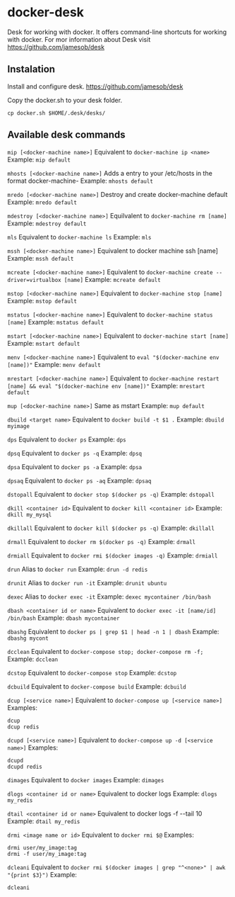 # docker-desk

Desk for working with docker. It offers command-line shortcuts for working with docker.
For mor information about Desk visit https://github.com/jamesob/desk

## Instalation
Install and configure desk. https://github.com/jamesob/desk

Copy the docker.sh to your desk folder.

```
cp docker.sh $HOME/.desk/desks/
```

## Available desk commands
`mip [<docker-machine name>]` 
Equivalent to `docker-machine ip <name>`
Example:
`mip default`

`mhosts [<docker-machine name>]`
Adds a entry to your /etc/hosts in the format docker-machine-<name>
Example:  `mhosts default`	

`mredo [<docker-machine name>]`
Destroy and create docker-machine default
Example:
`mredo default`


`mdestroy [<docker-machine name>]`
Equilvalent to `docker-machine rm [name]`
Example:
`mdestroy default`

`mls`
Equivalent to `docker-machine ls`
Example: `mls`

`mssh [<docker-machine name>]`
Equivalent to docker machine ssh [name]
Example:
`mssh default`

`mcreate [<docker-machine name>]`
Equivalent to `docker-machine create --driver=virtualbox [name]`
Example: 
`mcreate default`

`mstop [<docker-machine name>]`
Equivalent to `docker-machine stop [name]`
Example:
`mstop default`


`mstatus [<docker-machine name>]`
Equivalent to `docker-machine status [name]`
Example:
`mstatus default`


`mstart [<docker-machine name>]`
Equivalent to `docker-machine start [name]`
Example:
`mstart default`

`menv [<docker-machine name>]`
Equivalent to `eval "$(docker-machine env [name])"`
Example:
`menv default`

`mrestart [<docker-machine name>]`
Equivalent to `docker-machine restart [name] && eval "$(docker-machine env [name])"`
Example:
`mrestart default`

`mup [<docker-machine name>]`
Same as mstart
Example:
`mup default`

`dbuild <target name>`
Equivalent to `docker build -t $1 .`
Example: 
`dbuild myimage`

`dps`
Equivalent to `docker ps`
Example: 
`dps`

`dpsq`
Equivalent to `docker ps -q`
Example: 
`dpsq`

`dpsa`
Equivalent to `docker ps -a`
Example: 
`dpsa`

`dpsaq`
Equivalent to `docker ps -aq`
Example: 
`dpsaq`

`dstopall`
Equivalent to `docker stop $(docker ps -q)`
Example:
`dstopall`

`dkill <container id>`
Equivalent to `docker kill <container id>`
Example:
`dkill my_mysql`

`dkillall`
Equivalent to `docker kill $(docker ps -q)`
Example:
`dkillall`

`drmall`
Equivalent to `docker rm $(docker ps -q)`
Example:
`drmall`

`drmiall`
Equivalent to `docker rmi $(docker images -q)`
Example:
`drmiall`

`drun`
Alias to `docker run`
Example:
`drun -d redis`

`drunit`
Alias to `docker run -it`
Example:
`drunit ubuntu`

`dexec`
Alias to `docker exec -it`
Example:
`dexec mycontainer /bin/bash`

`dbash <container id or name>`
Equivalent to `docker exec -it [name/id] /bin/bash`
Example:
`dbash mycontainer`

`dbashg`
Equivalent to `docker ps | grep $1 | head -n 1 | dbash`
Example:
`dbashg mycont`


`dcclean`
Equivalent to `docker-compose stop; docker-compose rm -f;`
Example: 
`dcclean`

`dcstop`
Equivalent to `docker-compose stop` 
Example:
`dcstop`

`dcbuild`
Equivalent to `docker-compose build`
Example: 
`dcbuild`

`dcup [<service name>]`
Equivalent to `docker-compose up [<service name>]` 
Examples:
```
dcup
dcup redis
```

`dcupd [<service name>]`
Equivalent to `docker-compose up -d [<service name>]` 
Examples:
```
dcupd
dcupd redis
```

`dimages`
Equivalent to `docker images`
Example:
`dimages`


`dlogs <container id or name>`
Equivalent to docker logs <container id or name>
Example:
`dlogs my_redis`

`dtail <container id or name>`
Equivalent to docker logs -f --tail 10 <container id or name>
Example:
`dtail my_redis`


`drmi <image name or id>`
Equivalent to `docker rmi $@`
Examples:
```
drmi user/my_image:tag
drmi -f user/my_image:tag
```

`dcleani`
Equivalent to `docker rmi $(docker images | grep "^<none>" | awk "{print $3}")`
Example:
```
dcleani
```
